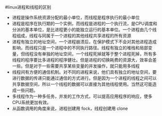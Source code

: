 #linux进程和线程的区别

*	进程是操作系统资源分配的最小单位，而线程是程序执行的最小单位
*	进程是程序在执行期的一个实例，而线程是进程的一个执行流，是CPU调度和分派的基本单位，是比进程更小的能独立运行的基本单位。一个进程由几个线程组成，线程与同属于一个进程的其他线程共享进程的所有资源
*	进程有独立的地址空间，一个进程崩溃后，在保护模式下不会对其他进程造成影响，而线程只是一个进程中的不同执行路径。线程有独立的堆栈和局部变量，但线程没有单独的地址空间，一个线程死掉就等于整个进程死掉，所有多线程的程序要比多进程的程序健壮。但是进程的切换耗费的资源大，效率会差一些。但是对于一些需要共享某些变量的并发操作，就只能用多线程
*	线程间有方便的通信机制。对不同的进程来说，他们具有独立的地址空间，要进行数据的传递只能通过通信的方式进行。但是因为一个进程的线程之间可以共享数据空间，所以一个线程的数据可以直接为其他线程使用。当然这可能造成一些问题。
*	多线程作为一种多任务，并发的工作方式，可以提高应用程序的响应，使多CPU系统更加有效。
*	从函数调用的角度来说，进程创建用 fock，线程创建用 clone